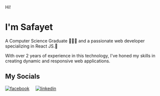 Hi!

# I'm Safayet

A Computer Science Graduate 👨🏽‍🎓 and a passionate web developer specializing in React JS.🚀

With over 2 years of
experience in this technology, I\'ve honed my skills in creating dynamic
and responsive web applications.

## My Socials

[![facebook](https://img.shields.io/badge/Facebook-blue)](https://www.facebook.com/Safayet956) &nbsp;&nbsp;&nbsp; [![linkedin](https://img.shields.io/badge/LinkedIn-yellow)](https://www.linkedin.com/in/safayethossain956/)
